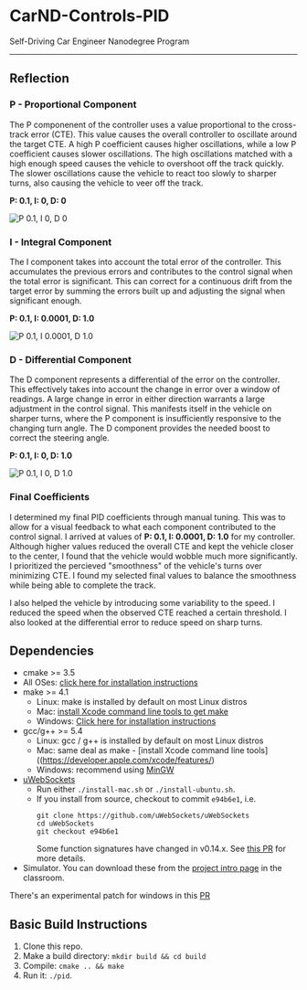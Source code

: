 # CarND-Controls-PID
Self-Driving Car Engineer Nanodegree Program

---

[//]: # (Image References)
[p0.1_i0_d0]: ./recordings/p0.1_i0_d0.gif "P 0.1, I 0, D 0"
[p0.1_i0_d1.0]: ./recordings/p0.1_i0_d1.0.gif "P 0.1, I 0, D 1.0"
[p0.1_i0.0001_d1.0]: ./recordings/p0.1_i0.0001_d1.0.gif "P 0.1, I 0.0001, D 1.0"

## Reflection

### P - Proportional Component
The P componenent of the controller uses a value proportional to the cross-track error (CTE). This value causes the overall controller to oscillate around the target CTE. A high P coefficient causes higher oscillations, while a low P coefficient causes slower oscillations. The high oscillations matched with a high enough speed causes the vehicle to overshoot off the track quickly. The slower oscillations cause the vehicle to react too slowly to sharper turns, also causing the vehicle to veer off the track. 

**P: 0.1, I: 0, D: 0**

![P 0.1, I 0, D 0][p0.1_i0_d0]

### I - Integral Component
The I component takes into account the total error of the controller. This accumulates the previous errors and contributes to the control signal when the total error is significant. This can correct for a continuous drift from the target error by summing the errors built up and adjusting the signal when significant enough. 

**P: 0.1, I: 0.0001, D: 1.0**

![P 0.1, I 0.0001, D 1.0][p0.1_i0.0001_d1.0]

### D - Differential Component
The D component represents a differential of the error on the controller. This effectively takes into account the change in error over a window of readings. A large change in error in either direction warrants a large adjustment in the control signal. This manifests itself in the vehicle on sharper turns, where the P component is insufficiently responsive to the changing turn angle. The D component provides the needed boost to correct the steering angle.

**P: 0.1, I: 0, D: 1.0**

![P 0.1, I 0, D 1.0][p0.1_i0_d1.0]

### Final Coefficients
I determined my final PID coefficients through manual tuning. This was to allow for a visual feedback to what each component contributed to the control signal. I arrived at values of **P: 0.1, I: 0.0001, D: 1.0** for my controller. Although higher values reduced the overall CTE and kept the vehicle closer to the center, I found that the vehicle would wobble much more significantly. I prioritized the percieved "smoothness" of the vehicle's turns over minimizing CTE. I found my selected final values to balance the smoothness while being able to complete the track.

I also helped the vehicle by introducing some variability to the speed. I reduced the speed when the observed CTE reached a certain threshold. I also looked at the differential error to reduce speed on sharp turns.

## Dependencies

* cmake >= 3.5
 * All OSes: [click here for installation instructions](https://cmake.org/install/)
* make >= 4.1
  * Linux: make is installed by default on most Linux distros
  * Mac: [install Xcode command line tools to get make](https://developer.apple.com/xcode/features/)
  * Windows: [Click here for installation instructions](http://gnuwin32.sourceforge.net/packages/make.htm)
* gcc/g++ >= 5.4
  * Linux: gcc / g++ is installed by default on most Linux distros
  * Mac: same deal as make - [install Xcode command line tools]((https://developer.apple.com/xcode/features/)
  * Windows: recommend using [MinGW](http://www.mingw.org/)
* [uWebSockets](https://github.com/uWebSockets/uWebSockets)
  * Run either `./install-mac.sh` or `./install-ubuntu.sh`.
  * If you install from source, checkout to commit `e94b6e1`, i.e.
    ```
    git clone https://github.com/uWebSockets/uWebSockets 
    cd uWebSockets
    git checkout e94b6e1
    ```
    Some function signatures have changed in v0.14.x. See [this PR](https://github.com/udacity/CarND-MPC-Project/pull/3) for more details.
* Simulator. You can download these from the [project intro page](https://github.com/udacity/self-driving-car-sim/releases) in the classroom.

There's an experimental patch for windows in this [PR](https://github.com/udacity/CarND-PID-Control-Project/pull/3)

## Basic Build Instructions

1. Clone this repo.
2. Make a build directory: `mkdir build && cd build`
3. Compile: `cmake .. && make`
4. Run it: `./pid`. 
